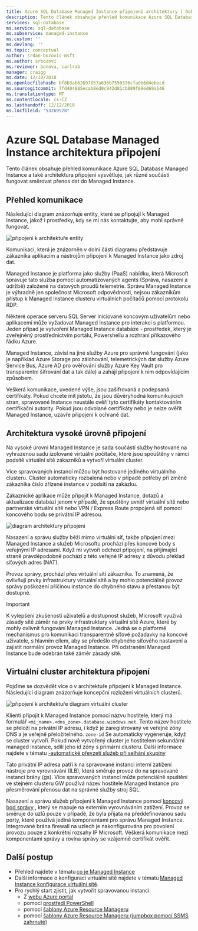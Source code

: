 ```yaml
---
title: Azure SQL Database Managed Instance připojení architektury | Dokumentace Microsoftu
description: Tento článek obsahuje přehled komunikace Azure SQL Database Managed Instance a také architektura připojení vysvětluje, jak různé součásti fungovat směrovat přenos dat do Managed Instance.
services: sql-database
ms.service: sql-database
ms.subservice: managed-instance
ms.custom: ''
ms.devlang: ''
ms.topic: conceptual
author: srdan-bozovic-msft
ms.author: srbozovi
ms.reviewer: bonova, carlrab
manager: craigg
ms.date: 12/10/2018
ms.openlocfilehash: bf8b3ab62697857a636b7550376cfa0b6d4ebecd
ms.sourcegitcommit: 7fd404885ecab8ed0c942d81cb889f69ed69a146
ms.translationtype: MT
ms.contentlocale: cs-CZ
ms.lasthandoff: 12/12/2018
ms.locfileid: "53269528"
---
```

# <a name="azure-sql-database-managed-instance-connectivity-architecture"></a>Azure SQL Database Managed Instance architektura připojení

Tento článek obsahuje přehled komunikace Azure SQL Database Managed Instance a také architektura připojení vysvětluje, jak různé součásti fungovat směrovat přenos dat do Managed Instance.  

## <a name="communication-overview"></a>Přehled komunikace

Následující diagram znázorňuje entity, které se připojují k Managed Instance, jakož i prostředky, kdy se mi nás kontaktujte, aby mohl správně fungovat.

![připojení k architektuře entity](./media/managed-instance-connectivity-architecture/connectivityarch001.png)

Komunikaci, která je znázorněn v dolní části diagramu představuje zákazníka aplikacím a nástrojům připojení k Managed Instance jako zdroj dat.  

Managed Instance je platforma jako služby (PaaS) nabídku, která Microsoft spravuje tato služba pomocí automatizovaných agents (Správa, nasazení a údržbě) založené na datových proudů telemetrie. Správu Managed Instance je výhradně jen společnost Microsoft odpovědnosti, nejsou zákazníkům přístup k Managed Instance clusteru virtuálních počítačů pomocí protokolu RDP.

Některé operace serveru SQL Server iniciované koncovým uživatelům nebo aplikacemi může vyžadovat Managed Instance pro interakci s platformou. Jeden případ je vytvoření Managed Instance databáze - prostředek, který je zveřejněný prostřednictvím portálu, Powershellu a rozhraní příkazového řádku Azure.

Managed Instance, závisí na jiné služby Azure pro správné fungování (jako je například Azure Storage pro zálohování, telemetrických dat služby Azure Service Bus, Azure AD pro ověřování služby Azure Key Vault pro transparentní šifrování dat a tak dále) a zahájí připojení k nim odpovídajícím způsobem.

Veškerá komunikace, uvedené výše, jsou zašifrovaná a podepsaná certifikáty. Pokud chcete mít jistotu, že jsou důvěryhodná komunikujících stran, spravované Instance neustále ověří tyto certifikáty kontaktováním certifikační autority. Pokud jsou odvolané certifikáty nebo je nelze ověřit Managed Instance, uzavře připojení k ochraně dat.

## <a name="high-level-connectivity-architecture"></a>Architektura vysoké úrovně připojení

Na vysoké úrovni Managed Instance je sada součástí služby hostované na vyhrazenou sadu izolované virtuální počítače, které jsou spouštěny v rámci podsítě virtuální sítě zákazníků a vytvoří virtuální cluster.

Více spravovaných instancí můžou být hostované jediného virtuálního clusteru. Cluster automaticky rozbalená nebo v případě potřeby při změně zákazníka číslo zřízené instance v podsíti na zakázku.

Zákaznické aplikace může připojit k Managed Instance, dotazů a aktualizace databází jenom v případě, že spuštěny uvnitř virtuální sítě nebo partnerské virtuální sítě nebo VPN / Express Route propojená síť pomocí koncového bodu se privátní IP adresou.  

![diagram architektury připojení](./media/managed-instance-connectivity-architecture/connectivityarch002.png)

Nasazení a správu služby běží mimo virtuální síť, takže připojení mezi Managed Instance a služeb Microsoftu prochází přes koncové body s veřejnými IP adresami. Když mi vytvoří odchozí připojení, na přijímající straně pravděpodobně pochází z této veřejné IP adresy z důvodu překlad síťových adres (NAT).

Provoz správy, prochází přes virtuální síti zákazníka. To znamená, že ovlivňují prvky infrastruktury virtuální sítě a by mohlo potenciálně provoz správy poškození příčinou instance do chybného stavu a přestanou být dostupné.

> [!IMPORTANT]
> K vylepšení zkušeností uživatelů a dostupnost služeb, Microsoft využívá zásady sítě záměr na prvky infrastruktury virtuální sítě Azure, které by mohly ovlivnit fungování Managed Instance. Jedná se o platformě mechanismus pro komunikaci transparentně síťové požadavky na koncové uživatele, s hlavním cílem, aby se předešlo chybného síťového nastavení a zajistit normální provoz Managed Instance. Při odstranění Managed Instance bude odebrán také záměr zásady sítě.

## <a name="virtual-cluster-connectivity-architecture"></a>Virtuální cluster architektura připojení

Pojďme se dozvědět více o v architektuře připojení k Managed Instance. Následující diagram znázorňuje koncepční rozložení virtuálních clusterů.

![připojení k architektuře diagram virtuální cluster](./media/managed-instance-connectivity-architecture/connectivityarch003.png)

Klienti připojit k Managed Instance pomocí názvu hostitele, který má formulář `<mi_name>.<dns_zone>.database.windows.net`. Tento název hostitele se přeloží na privátní IP adresu, i když je zaregistrovaný ve veřejné zóny DNS a je veřejně přeložitelného. `zone-id` Se automaticky vygeneruje, když se cluster vytvoří. Pokud nově vytvořený cluster je hostitelem sekundární managed instance, sdílí jeho id zóny s primární clusteru. Další informace najdete v tématu [-automatické převzetí služeb při selhání skupiny](sql-database-auto-failover-group.md##enabling-geo-replication-between-managed-instances-and-their-vnets)

Tato privátní IP adresa patří k na spravované instanci interní zatížení nástroje pro vyrovnávání (ILB), která směruje provoz do na spravované instanci brány (gs). Více spravovaných instancí může potenciálně spuštění ve stejném clusteru GW používá název hostitele Managed Instance pro přesměrování přenosu dat na správné služby stroj SQL.

Nasazení a správu služeb připojení k Managed Instance pomocí [koncový bod správy](sql-database-managed-instance-management-endpoint.md) , který se mapuje na externím vyrovnáváním zatížení. Provoz se směruje do uzlů pouze v případě, že byla přijata na předdefinovanou sadu porty, které používá jediná komponentami pro správu Managed Instance. Integrované brána firewall na uzlech je nakonfigurována pro povolení provozu pouze z konkrétní rozsahy IP Microsoft. Veškerá komunikace mezi komponentami správy a rovina správy se vzájemně certifikát ověřit.

## <a name="next-steps"></a>Další postup

- Přehled najdete v tématu [co je Managed Instance](sql-database-managed-instance.md)
- Další informace o konfiguraci virtuální sítě najdete v tématu [Managed Instance konfigurace virtuální sítě](sql-database-managed-instance-vnet-configuration.md).
- Pro rychlý start zjistit, jak vytvořit spravovanou instanci:
  - Z [webu Azure portal](sql-database-managed-instance-get-started.md)
  - pomocí [prostředí PowerShell](https://blogs.msdn.microsoft.com/sqlserverstorageengine/2018/06/27/quick-start-script-create-azure-sql-managed-instance-using-powershell/)
  - pomocí [šablony Azure Resource Manageru](https://azure.microsoft.com/resources/templates/101-sqlmi-new-vnet/)
  - pomocí [šablony Azure Resource Manageru (jumpbox pomocí SSMS zahrnuté)](https://portal.azure.com/)
